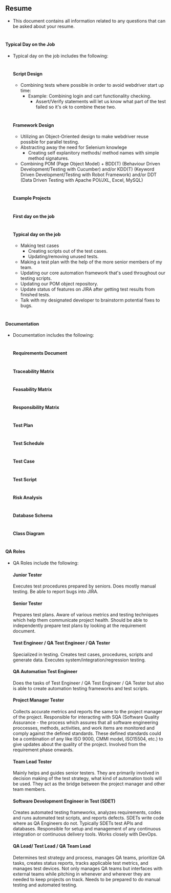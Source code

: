 ## Resume
- This document contains all information related to any questions that can be asked about your resume. 
#

#### Typical Day on the Job
- Typical day on the job includes the following:

    #
    #### Script Design
    - Combining tests where possible in order to avoid webdriver start up time:
        - Example: Combining login and cart functionality checking.
            - Assert/Verify statements will let us know what part of the test failed so it's ok to combine these two.

    #
    #### Framework Design
    - Utilizing an Object-Oriented design to make webdriver reuse possible for parallel testing.
    - Abstracting away the need for Selenium knowlege
        - Creating self explanitory methods/ method names with simple method signatures. 
    - Combining POM (Page Object Model) + BDD(T) (Behaviour Driven Development/Testing with Cucumber) and/or KDD(T) (Keyword Driven Development/Testing with Robot Framework) and/or DDT (Data Driven Testing with Apache POI/JXL, Excel, MySQL)

    #
    #### Example Projects

    #
    #### First day on the job

    #
    #### Typical day on the job
    - Making test cases 
        - Creating scripts out of the test cases.
        - Updating/removing unused tests.
    - Making a test plan with the help of the more senior members of my team.
    - Updating our core automation framework that's used throughout our testing scripts.
    - Updating our POM object repository.
    - Update status of features on JIRA after getting test results from finished tests.
    - Talk with my designated developer to brainstorm potential fixes to bugs. 

#
#### Documentation
- Documentation includes the following:

    #
    #### Requirements Document

    #
    #### Traceability Matrix

    #
    #### Feasability Matrix

    #
    #### Responsibility Matrix

    #
    #### Test Plan

    #
    #### Test Schedule 

    #
    #### Test Case

    #
    #### Test Script

    #
    #### Risk Analysis

    #
    #### Database Schema

    #
    #### Class Diagram

#
#### QA Roles
- QA Roles include the following: 

    #### Junior Tester
    Executes test procedures prepared by seniors. Does mostly manual testing. Be able to report bugs into JIRA. 

    #### Senior Tester
    Prepares test plans. Aware of various metrics and testing techniques which help them communicate project health. Should be able to independently prepare test plans by looking at the requirement document.

    #### Test Engineer / QA Test Engineer / QA Tester 
    Specialized in testing. Creates test cases, procedures, scripts and generate data. Executes system/integration/regression testing. 

    #### QA Automation Test Engineer
    Does the tasks of Test Engineer / QA Test Engineer / QA Tester but also is able to create automation testing frameworks and test scripts.

    #### Project Manager Tester
    Collects accurate metrics and reports the same to the project manager of the project. Responsible for interacting with SQA (Software Quality Assurance - the process which assures that all software engineering proccesses, methods, activities, and work items are monitored and comply against the defined standards. These defined standards could be a combination of any like ISO 9000, CMMI model, ISO15504, etc.) to give updates about the quality of the project. Involved from the requirement phase onwards. 

    #### Team Lead Tester
    Mainly helps and guides senior testers. They are primarily involved in decision making of the test strategy, what kind of automation tools will be used. They act as the bridge between the project manager and other team members. 

    #### Software Development Engineer in Test (SDET)
    Creates automated testing frameworks, analyzes requirements, codes and runs automated test scripts, and reports defects. SDETs write code where as QA Engineers do not. Typically SDETs test APIs and databases. Responsible for setup and management of any continuous integration or continuous delivery tools. Works closely with DevOps.

    #### QA Lead/ Test Lead / QA Team Lead
    Determines test strategy and process, manages QA teams, prioritize QA tasks, creates status reports, tracks applicable test metrics, and manages test devices. Not only manages QA teams but interfaces with external teams while pitching in whenever and wherever they are needed to keep projects on track. Needs to be prepared to do manual testing and automated testing. 